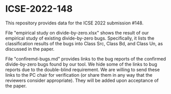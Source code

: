 # ICSE-2022-148
This repository provides data for the ICSE 2022 submission #148.

File "empirical study on divide-by-zero.xlsx" shows the result of our empirical study of
existing divide-by-zero bugs. Specifically, it lists the classification results of the bugs
into Class Src, Class Bd, and Class Un, as discussed in the paper.

File "confiremd-bugs.md" provides links to the bug reports of the confirmed divide-by-zero bugs 
found by our tool. We hide some of the links to bug reports due to the double-blind requirement.
We are willing to send these links to the PC chair for verification (or share them in any way that the reviewers consider appropriate). They will be added upon acceptance of the paper.
